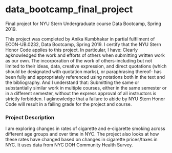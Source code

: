 # data_bootcamp_final_project
Final project for NYU Stern Undergraduate course Data Bootcamp, Spring 2019. 

This project was completed by Anika Kumbhakar in partial fulfilment of ECON-UB.0232, Data Bootcamp, Spring 2019. I certify that the NYU Stern Honor Code applies to this project.
In particular, I have: 
Clearly agknowledged the work and efforts of others when submitting written work as our own. The incorporation of the work of others-including but not limited to their ideas, data, creative expression, and direct quotations (which should be designated with quotation marks), or paraphrasing thereof- has been fully and appropriately referenced using notations both in the text and the bibliography.
And I understand that: 
Submitting the same or substantially similar work in multiple courses, either in the same semester or in a different semester, without the express approval of all instructors is strictly forbidden. 
I agknowledge that a failure to abide by NYU Stern Honor Code will result in a failing grade for the project and course. 

### Project Description 
I am exploring changes in rates of cigarette and e-cigarette smoking across different age groups and over time in NYC. The project also looks at how these rates have changed based on changes in cigarette prices/taxes in NYC. It uses data from NYC DOH Community Health Survey. 
